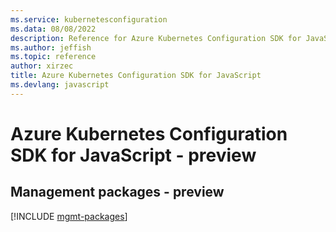 ```yaml
---
ms.service: kubernetesconfiguration
ms.data: 08/08/2022
description: Reference for Azure Kubernetes Configuration SDK for JavaScript
ms.author: jeffish
ms.topic: reference
author: xirzec
title: Azure Kubernetes Configuration SDK for JavaScript
ms.devlang: javascript
---
```

# Azure Kubernetes Configuration SDK for JavaScript - preview

## Management packages - preview
[!INCLUDE [mgmt-packages](kubernetes-configuration-mgmt-index.md)]